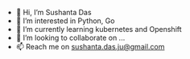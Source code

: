 - 👋 Hi, I’m Sushanta Das
- 👀 I’m interested in Python, Go 
- 🌱 I’m currently learning kubernetes and Openshift
- 💞️ I’m looking to collaborate on ...
- 📫 Reach me on sushanta.das.ju@gmail.com 

<!---
tisutisu/tisutisu is a ✨ special ✨ repository because its `README.md` (this file) appears on your GitHub profile.
You can click the Preview link to take a look at your changes.
--->
